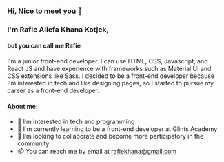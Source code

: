 <h3>Hi, Nice to meet you 👋</h3>

<h3>I'm Rafie Aliefa Khana Kotjek,</h3>
<h4>but you can call me Rafie</h4>

<p>I'm a junior front-end developer. I can use HTML, CSS, Javascript, and React JS and have experience with frameworks such as Material UI and CSS extensions like Sass. I decided to be a front-end developer because I'm interested in tech and like designing pages, so I started to pursue my career as a front-end developer.</p>

<h4>About me:</h4>

- 👀 I’m interested in tech and programming
- 🌱 I'm currently learning to be a front-end developer at Glints Academy
- 💞️ I’m looking to collaborate and become more participatory in the community
- 📫 You can reach me by email at rafiekhana@gmail.com

<!---
rafiekotj/rafiekotj is a ✨ special ✨ repository because its `README.md` (this file) appears on your GitHub profile.
You can click the Preview link to take a look at your changes.
--->

